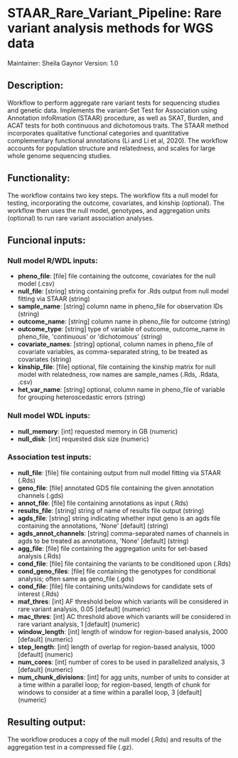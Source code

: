 # STAAR_Rare_Variant_Pipeline: Rare variant analysis methods for WGS data
Maintainer: Sheila Gaynor
Version: 1.0

## Description:
Workflow to perform aggregate rare variant tests for sequencing studies and genetic data. Implements the variant-Set Test for Association using Annotation infoRmation (STAAR) procedure, as well as SKAT, Burden, and ACAT tests for both continuous and dichotomous traits. The STAAR method incorporates qualitative functional categories and quantitative complementary functional annotations (Li and Li et al, 2020). The workflow accounts for population structure and relatedness, and scales for large whole genome sequencing studies.

## Functionality:
The workflow contains two key steps. The workflow fits a null model for testing, incorporating the outcome, covariates, and kinship (optional). The workflow then uses the null model, genotypes, and aggregation units (optional) to run rare variant association analyses.

## Funcional inputs:
### Null model R/WDL inputs:
- **pheno_file**: [file] file containing the outcome, covariates for the null model (.csv)
- **null_file**: [string] string containing prefix for .Rds output from null model fitting via STAAR (string)
- **sample_name**: [string] column name in pheno_file for observation IDs (string)
- **outcome_name**: [string] column name in pheno_file for outcome (string)
- **outcome_type**: [string] type of variable of outcome, outcome_name in pheno_file, 'continuous' or 'dichotomous' (string)
- **covariate_names**: [string] optional, column names in pheno_file of covariate variables, as comma-separated string, to be treated as covariates (string)
- **kinship_file**: [file] optional, file containing the kinship matrix for null model with relatedness, row names are sample_names (.Rds, .Rdata, .csv)
- **het_var_name**: [string] optional, column name in pheno_file of variable for grouping heteroscedastic errors (string)
### Null model WDL inputs:
- **null_memory**: [int] requested memory in GB (numeric)
- **null_disk**: [int] requested disk size (numeric)

### Association test inputs:
- **null_file**: [file] file containing output from null model fitting via STAAR (.Rds)
- **geno_file**: [file] annotated GDS file containing the given annotation channels (.gds)
- **annot_file**: [file] file containing annotations as input (.Rds)
- **results_file**: [string] string of name of results file output (string)
- **agds_file**: [string] string indicating whether input geno is an agds file containing the annotations, 'None' [default] (string)
- **agds_annot_channels**: [string] comma-separated names of channels in agds to be treated as annotations, 'None' [default] (string)
- **agg_file**: [file] file containing the aggregation units for set-based analysis (.Rds)
- **cond_file**: [file] file containing the variants to be conditioned upon (.Rds)
- **cond_geno_files**: [file] file containing the genotypes for conditional analysis; often same as geno_file (.gds)
- **cond_file**: [file] file containing units/windows for candidate sets of interest (.Rds)
- **maf_thres**: [int] AF threshold below which variants will be considered in rare variant analysis, 0.05 [default] (numeric)
- **mac_thres**: [int] AC threshold above which variants will be considered in rare variant analysis, 1 [default] (numeric)
- **window_length**: [int] length of window for region-based analysis, 2000 [default] (numeric)
- **step_length**: [int] length of overlap for region-based analysis, 1000 [default] (numeric)
- **num_cores**: [int] number of cores to be used in parallelized analysis, 3 [default] (numeric)
- **num_chunk_divisions**: [int] for agg units, number of units to consider at a time within a parallel loop; for region-based, length of chunk for windows to consider at a time within a parallel loop, 3 [default] (numeric)



## Resulting output:
The workflow produces a copy of the null model (.Rds) and results of the aggregation test in a compressed file (.gz).


